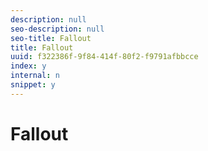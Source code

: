 ```yaml
---
description: null
seo-description: null
seo-title: Fallout
title: Fallout
uuid: f322386f-9f84-414f-80f2-f9791afbbcce
index: y
internal: n
snippet: y
---
```


# Fallout

